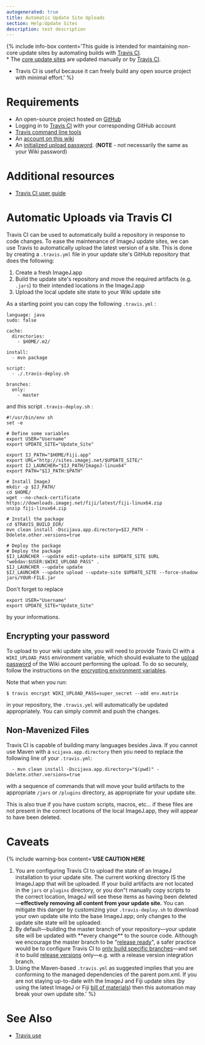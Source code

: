 ```yaml
---
autogenerated: true
title: Automatic Update Site Uploads
section: Help:Update Sites
description: test description
---
```


{% include info-box content='This guide is intended for maintaining non-core update sites by automating builds with [Travis CI](https://travis-ci.org/).  
\* The [core update sites](/update-sites/core-uploads) are updated manually or by [Travis CI](/develop/travis).

-   Travis CI is useful because it can freely build any open source project with minimal effort.' %}




Requirements
============

-   An open-source project hosted on [GitHub](/develop/github)
-   Logging in to [Travis CI](https://travis-ci.org/auth) with your corresponding GitHub account
-   [Travis command line tools](https://github.com/travis-ci/travis.rb#installation)
-   An [account on this wiki](Special_CreateAccount)
-   An [initialized upload password](Special_ChangeUploadPassword). (**NOTE** - *not* necessarily the same as your Wiki password)

Additional resources
====================

-   [Travis CI user guide](https://docs.travis-ci.com/user/getting-started/)

Automatic Uploads via Travis CI
===============================

Travis CI can be used to automatically build a repository in response to code changes. To ease the maintenance of ImageJ update sites, we can use Travis to automatically upload the latest version of a site. This is done by creating a `.travis.yml` file in your update site's GitHub repository that does the following:

1.  Create a fresh ImageJ.app
2.  Build the update site's repository and move the required artifacts (e.g. `.jars`) to their intended locations in the ImageJ.app
3.  Upload the local update site state to your Wiki update site

As a starting point you can copy the following `.travis.yml` :

    language: java
    sudo: false

    cache:
      directories:
        - $HOME/.m2/

    install:
      - mvn package

    script:
      - ./.travis-deploy.sh

    branches:
      only:
        - master

and this script `.travis-deploy.sh` :

    #!/usr/bin/env sh
    set -e

    # Define some variables
    export USER="Username"
    export UPDATE_SITE="Update_Site"

    export IJ_PATH="$HOME/Fiji.app"
    export URL="http://sites.imagej.net/$UPDATE_SITE/"
    export IJ_LAUNCHER="$IJ_PATH/ImageJ-linux64"
    export PATH="$IJ_PATH:$PATH"

    # Install ImageJ
    mkdir -p $IJ_PATH/
    cd $HOME/
    wget --no-check-certificate https://downloads.imagej.net/fiji/latest/fiji-linux64.zip
    unzip fiji-linux64.zip

    # Install the package
    cd $TRAVIS_BUILD_DIR/
    mvn clean install -Dscijava.app.directory=$IJ_PATH -Ddelete.other.versions=true

    # Deploy the package
    # Deploy the package
    $IJ_LAUNCHER --update edit-update-site $UPDATE_SITE $URL "webdav:$USER:$WIKI_UPLOAD_PASS" .
    $IJ_LAUNCHER --update update
    $IJ_LAUNCHER --update upload --update-site $UPDATE_SITE --force-shadow jars/YOUR-FILE.jar

Don't forget to replace

    export USER="Username"
    export UPDATE_SITE="Update_Site"

by your informations.

Encrypting your password
------------------------

To upload to your wiki update site, you will need to provide Travis CI with a `WIKI_UPLOAD_PASS` environment variable, which should evaluate to the [upload password](Special_ChangeUploadPassword) of the Wiki account performing the upload. To do so securely, follow the instructions on the [encrypting environment variables](https://docs.travis-ci.com/user/environment-variables/#Encrypting-Variables-Using-a-Public-Key).

Note that when you run:

    $ travis encrypt WIKI_UPLOAD_PASS=super_secret --add env.matrix

in your repository, the `.travis.yml` will automatically be updated appropriately. You can simply commit and push the changes.

Non-Mavenized Files
-------------------

Travis CI is capable of building many languages besides Java. If you cannot use Maven with a `scijava.app.directory` then you need to replace the following line of your `.travis.yml`:

      - mvn clean install -Dscijava.app.directory="$(pwd)" -Ddelete.other.versions=true

with a sequence of commands that will move your build artifacts to the appropriate `/jars` or `/plugins` directory, as appropriate for your update site.

This is also true if you have custom scripts, macros, etc... if these files are not present in the correct locations of the local ImageJ.app, they will appear to have been deleted.

Caveats
=======

{% include warning-box content='**USE CAUTION HERE**

1.  You are configuring Travis CI to upload the state of an ImageJ installation to your update site. The current working directory IS the ImageJ.app that will be uploaded. If your build artifacts are not located in the `jars` or `plugins` directory, or you don"t manually copy scripts to the correct location, ImageJ will see these items as having been deleted—**effectively removing all content from your update site.** You can mitigate this danger by customizing your `.travis-deploy.sh` to download your own update site into the base ImageJ.app; only changes to the update site state will be uploaded.
2.  By default—building the master branch of your repository—your update site will be updated with \*\*every change\*\* to the source code. Although we encourage the master branch to be "[release ready](Development_Lifecycle#Phase_2__On_master)", a safer practice would be to configure Travis CI to [only build specific branches](https://docs.travis-ci.com/user/customizing-the-build/#Building-Specific-Branches)—and set it to build [release versions](/develop/architecture#reproducible-builds) only—e.g. with a release version integration branch.
3.  Using the Maven-based `.travis.yml` as suggested implies that you are conforming to the managed dependencies of the parent pom.xml. If you are not staying up-to-date with the ImageJ and Fiji update sites (by using the latest ImageJ or Fiji [bill of materials](/develop/architecture#bill-of-materials)) then this automation may break your own update site.' %}

See Also
========

-   [Travis use](/develop/travis)
